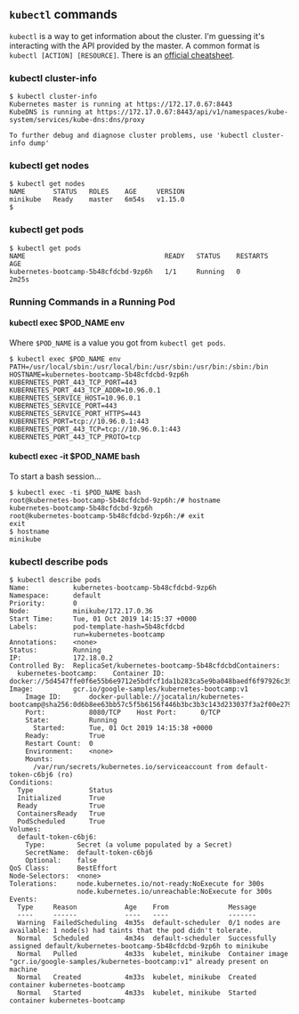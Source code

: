 ## `kubectl` commands

`kubectl` is a way to get information about the cluster.
I'm guessing it's interacting with the API provided by the master. A common format is `kubectl [ACTION] [RESOURCE]`. There is an [official cheatsheet](https://kubernetes.io/docs/reference/kubectl/cheatsheet/).

### kubectl cluster-info

    $ kubectl cluster-info
    Kubernetes master is running at https://172.17.0.67:8443
    KubeDNS is running at https://172.17.0.67:8443/api/v1/namespaces/kube-system/services/kube-dns:dns/proxy

    To further debug and diagnose cluster problems, use 'kubectl cluster-info dump'

### kubectl get nodes

    $ kubectl get nodes
    NAME       STATUS   ROLES    AGE     VERSION
    minikube   Ready    master   6m54s   v1.15.0
    $

### kubectl get pods

    $ kubectl get pods
    NAME                                   READY   STATUS    RESTARTS   AGE
    kubernetes-bootcamp-5b48cfdcbd-9zp6h   1/1     Running   0          2m25s

### Running Commands in a Running Pod

#### kubectl exec $POD_NAME env

Where `$POD_NAME` is a value you got from `kubectl get pods`.

    $ kubectl exec $POD_NAME env
    PATH=/usr/local/sbin:/usr/local/bin:/usr/sbin:/usr/bin:/sbin:/bin
    HOSTNAME=kubernetes-bootcamp-5b48cfdcbd-9zp6h
    KUBERNETES_PORT_443_TCP_PORT=443
    KUBERNETES_PORT_443_TCP_ADDR=10.96.0.1
    KUBERNETES_SERVICE_HOST=10.96.0.1
    KUBERNETES_SERVICE_PORT=443
    KUBERNETES_SERVICE_PORT_HTTPS=443
    KUBERNETES_PORT=tcp://10.96.0.1:443
    KUBERNETES_PORT_443_TCP=tcp://10.96.0.1:443
    KUBERNETES_PORT_443_TCP_PROTO=tcp

#### kubectl exec -it $POD_NAME bash

To start a bash session...

    $ kubectl exec -ti $POD_NAME bash
    root@kubernetes-bootcamp-5b48cfdcbd-9zp6h:/# hostname
    kubernetes-bootcamp-5b48cfdcbd-9zp6h
    root@kubernetes-bootcamp-5b48cfdcbd-9zp6h:/# exit
    exit
    $ hostname
    minikube

### kubectl describe pods

    $ kubectl describe pods
    Name:           kubernetes-bootcamp-5b48cfdcbd-9zp6h
    Namespace:      default
    Priority:       0
    Node:           minikube/172.17.0.36
    Start Time:     Tue, 01 Oct 2019 14:15:37 +0000
    Labels:         pod-template-hash=5b48cfdcbd
                    run=kubernetes-bootcamp
    Annotations:    <none>
    Status:         Running
    IP:             172.18.0.2
    Controlled By:  ReplicaSet/kubernetes-bootcamp-5b48cfdcbdContainers:
      kubernetes-bootcamp:    Container ID:   docker://5d4547ffe0f6e55b6e9712e5bdfcf1da1b283ca5e9ba048baedf6f97926c39c4    Image:          gcr.io/google-samples/kubernetes-bootcamp:v1
        Image ID:       docker-pullable://jocatalin/kubernetes-bootcamp@sha256:0d6b8ee63bb57c5f5b6156f446b3bc3b3c143d233037f3a2f00e279c8fcc64af
        Port:           8080/TCP    Host Port:      0/TCP
        State:          Running
          Started:      Tue, 01 Oct 2019 14:15:38 +0000
        Ready:          True
        Restart Count:  0
        Environment:    <none>
        Mounts:
          /var/run/secrets/kubernetes.io/serviceaccount from default-token-c6bj6 (ro)
    Conditions:
      Type              Status
      Initialized       True
      Ready             True
      ContainersReady   True
      PodScheduled      True
    Volumes:
      default-token-c6bj6:
        Type:        Secret (a volume populated by a Secret)
        SecretName:  default-token-c6bj6
        Optional:    false
    QoS Class:       BestEffort
    Node-Selectors:  <none>
    Tolerations:     node.kubernetes.io/not-ready:NoExecute for 300s
                     node.kubernetes.io/unreachable:NoExecute for 300s
    Events:
      Type     Reason            Age    From               Message
      ----     ------            ----   ----               -------
      Warning  FailedScheduling  4m35s  default-scheduler  0/1 nodes are available: 1 node(s) had taints that the pod didn't tolerate.
      Normal   Scheduled         4m34s  default-scheduler  Successfully assigned default/kubernetes-bootcamp-5b48cfdcbd-9zp6h to minikube
      Normal   Pulled            4m33s  kubelet, minikube  Container image "gcr.io/google-samples/kubernetes-bootcamp:v1" already present on machine
      Normal   Created           4m33s  kubelet, minikube  Created container kubernetes-bootcamp
      Normal   Started           4m33s  kubelet, minikube  Started container kubernetes-bootcamp
